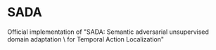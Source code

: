# SADA
Official implementation of "SADA: Semantic adversarial unsupervised domain adaptation \\ for Temporal Action Localization"
